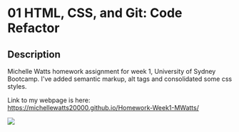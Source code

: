 # 01 HTML, CSS, and Git: Code Refactor

## Description

Michelle Watts homework assignment for week 1, University of Sydney Bootcamp. I've added semantic markup, alt tags and consolidated some css styles.

Link to my webpage is here: https://michellewatts20000.github.io/Homework-Week1-MWatts/

<img src="./assets/images/web-page-homework.png">
